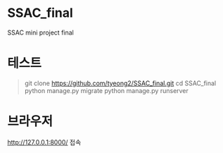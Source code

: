 # SSAC_final
SSAC mini project final

# 테스트
  > git clone https://github.com/tyeong2/SSAC_final.git
  > cd SSAC_final 
  > python manage.py migrate
  > python manage.py runserver

# 브라우저
http://127.0.0.1:8000/
접속
